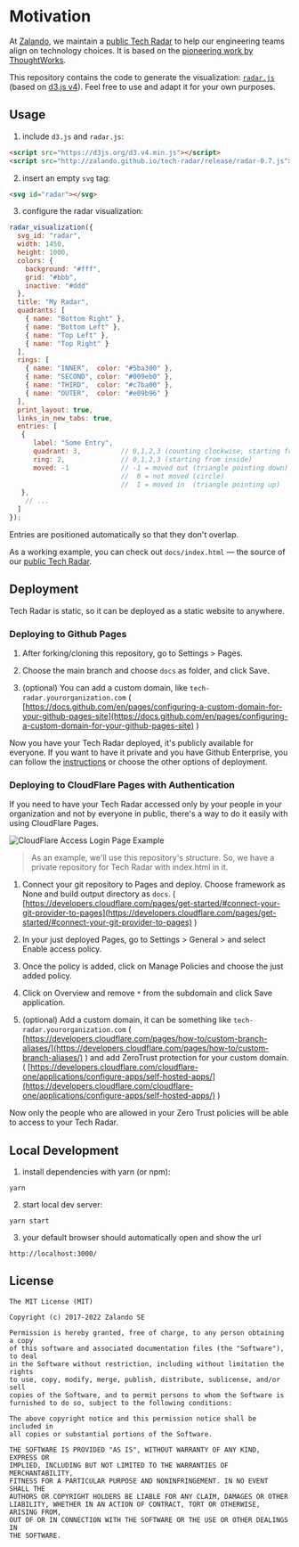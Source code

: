 # Motivation

At [Zalando](http://zalando.de), we maintain a [public Tech
Radar](http://zalando.github.io/tech-radar/) to help our engineering teams
align on technology choices. It is based on the [pioneering work
by ThoughtWorks](https://www.thoughtworks.com/radar).

This repository contains the code to generate the visualization:
[`radar.js`](/docs/radar.js) (based on [d3.js v4](https://d3js.org)).
Feel free to use and adapt it for your own purposes.

## Usage

1. include `d3.js` and `radar.js`:

```html
<script src="https://d3js.org/d3.v4.min.js"></script>
<script src="http://zalando.github.io/tech-radar/release/radar-0.7.js"></script>
```

2. insert an empty `svg` tag:

```html
<svg id="radar"></svg>
```

3. configure the radar visualization:

```js
radar_visualization({
  svg_id: "radar",
  width: 1450,
  height: 1000,
  colors: {
    background: "#fff",
    grid: "#bbb",
    inactive: "#ddd"
  },
  title: "My Radar",
  quadrants: [
    { name: "Bottom Right" },
    { name: "Bottom Left" },
    { name: "Top Left" },
    { name: "Top Right" }
  ],
  rings: [
    { name: "INNER",  color: "#5ba300" },
    { name: "SECOND", color: "#009eb0" },
    { name: "THIRD",  color: "#c7ba00" },
    { name: "OUTER",  color: "#e09b96" }
  ],
  print_layout: true,
  links_in_new_tabs: true,
  entries: [
   {
      label: "Some Entry",
      quadrant: 3,          // 0,1,2,3 (counting clockwise, starting from bottom right)
      ring: 2,              // 0,1,2,3 (starting from inside)
      moved: -1             // -1 = moved out (triangle pointing down)
                            //  0 = not moved (circle)
                            //  1 = moved in  (triangle pointing up)
   },
    // ...
  ]
});
```

Entries are positioned automatically so that they don't overlap.

As a working example, you can check out `docs/index.html` &mdash; the source of our [public Tech
Radar](http://zalando.github.io/tech-radar/).

## Deployment

Tech Radar is static, so it can be deployed as a static website to anywhere.

### Deploying to Github Pages

1. After forking/cloning this repository, go to Settings > Pages.

2. Choose the main branch and choose `docs` as folder, and click Save.

3. (optional) You can add a custom domain, like `tech-radar.yourorganization.com` ( [https://docs.github.com/en/pages/configuring-a-custom-domain-for-your-github-pages-site](https://docs.github.com/en/pages/configuring-a-custom-domain-for-your-github-pages-site) )

Now you have your Tech Radar deployed, it's publicly available for everyone. If you want to have it private and you have Github Enterprise, you can follow the [instructions](https://docs.github.com/en/enterprise-cloud@latest/pages/getting-started-with-github-pages/changing-the-visibility-of-your-github-pages-site) or choose the other options of deployment.

### Deploying to CloudFlare Pages with Authentication

If you need to have your Tech Radar accessed only by your people in your organization and not by everyone in public, there's a way to do it easily with using CloudFlare Pages.

![CloudFlare Access Login Page Example](https://blog.cloudflare.com/content/images/2020/02/multi-sso-login-2.png "CloudFlare Access Login Page Example")

> As an example, we'll use this repository's structure. So, we have a private repository for Tech Radar with index.html in it.

1. Connect your git repository to Pages and deploy. Choose framework as None and build output directory as `docs`. ( [https://developers.cloudflare.com/pages/get-started/#connect-your-git-provider-to-pages](https://developers.cloudflare.com/pages/get-started/#connect-your-git-provider-to-pages) )

2. In your just deployed Pages, go to Settings > General > and select Enable access policy.

3. Once the policy is added, click on Manage Policies and choose the just added policy.

4. Click on Overview and remove `*` from the subdomain and click Save application.

5. (optional) Add a custom domain, it can be something like `tech-radar.yourorganization.com` ( [https://developers.cloudflare.com/pages/how-to/custom-branch-aliases/](https://developers.cloudflare.com/pages/how-to/custom-branch-aliases/) ) and add ZeroTrust protection for your custom domain. ( [https://developers.cloudflare.com/cloudflare-one/applications/configure-apps/self-hosted-apps/](https://developers.cloudflare.com/cloudflare-one/applications/configure-apps/self-hosted-apps/) )

Now only the people who are allowed in your Zero Trust policies will be able to access to your Tech Radar.

## Local Development

1. install dependencies with yarn (or npm):

```
yarn 
```

2. start local dev server:

```
yarn start
```

3. your default browser should automatically open and show the url
 
```
http://localhost:3000/
```

## License

```
The MIT License (MIT)

Copyright (c) 2017-2022 Zalando SE

Permission is hereby granted, free of charge, to any person obtaining a copy
of this software and associated documentation files (the "Software"), to deal
in the Software without restriction, including without limitation the rights
to use, copy, modify, merge, publish, distribute, sublicense, and/or sell
copies of the Software, and to permit persons to whom the Software is
furnished to do so, subject to the following conditions:

The above copyright notice and this permission notice shall be included in
all copies or substantial portions of the Software.

THE SOFTWARE IS PROVIDED "AS IS", WITHOUT WARRANTY OF ANY KIND, EXPRESS OR
IMPLIED, INCLUDING BUT NOT LIMITED TO THE WARRANTIES OF MERCHANTABILITY,
FITNESS FOR A PARTICULAR PURPOSE AND NONINFRINGEMENT. IN NO EVENT SHALL THE
AUTHORS OR COPYRIGHT HOLDERS BE LIABLE FOR ANY CLAIM, DAMAGES OR OTHER
LIABILITY, WHETHER IN AN ACTION OF CONTRACT, TORT OR OTHERWISE, ARISING FROM,
OUT OF OR IN CONNECTION WITH THE SOFTWARE OR THE USE OR OTHER DEALINGS IN
THE SOFTWARE.
```
